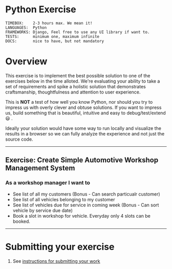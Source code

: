# Python Exercise

```
TIMEBOX:    2-3 hours max. We mean it!
LANGUAGES:  Python
FRAMEWORKS: Django, Feel free to use any UI library if want to.
TESTS:      minimum one, maximum infinite
DOCS:       nice to have, but not mandatory
```

# Overview

This exercise is to implement the best possible solution to one of the exercises below in the time alloted. We're evaluating your ability to take a set of requirements and spike a holistic solution that demonstrates craftsmanship, thoughtfulness and attention to user experience. 

This is **NOT** a test of how well you know Python, nor should you try to impress us with overly clever and obtuse solutions. If you want to impress us, build something that is beautiful, intuitive and easy to debug/test/extend :smiley: .

Ideally your solution would have some way to run locally and visualize the results in a browser so we can fully analyze the experience and not just the source code.

--------------

## Exercise: Create Simple Automotive Workshop Management System

### As a workshop manager I want to

* See list of all my customers (Bonus - Can search particualr customer)
* See list of all vehicles belonging to my customer 
* See list of vehicles due for service in coming week (Bonus - Can sort vehicle by service due date)
* Book a slot in workshop for vehicle. Everyday only 4 slots can be booked.
---------

# Submitting your exercise

1. See [instructions for submitting your work](https://github.com/prowerse-tech/jamming-opps#general-instructions)
